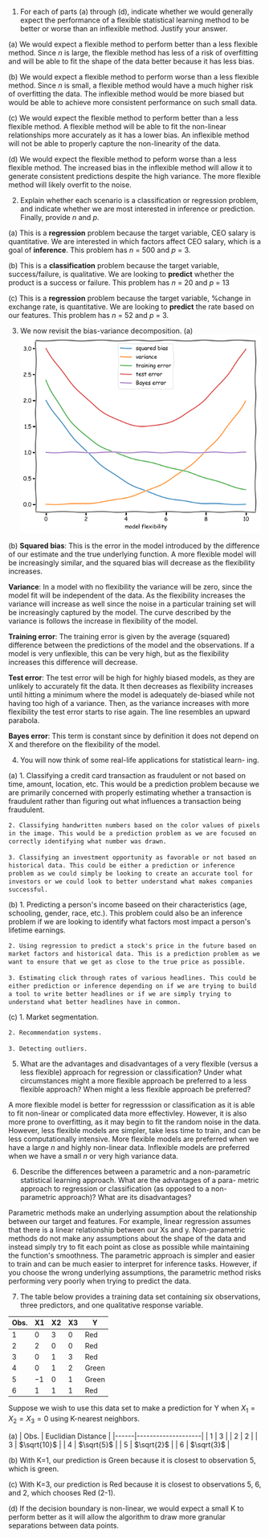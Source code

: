 1. For each of parts (a) through (d), indicate whether we would generally expect the performance of a flexible statistical learning method to be better or worse than an inflexible method. Justify your answer.

(a) We would expect a flexible method to perform better than a less flexible method. Since *n* is large, the flexible method has less of a risk of overfitting and will be able to fit the shape of the data better because it has less bias. 

(b) We would expect a flexible method to perform worse than a less flexible method. Since *n* is small, a flexible method would have a much higher risk of overfitting the data. The inflexible method would be more biased but would be able to achieve more consistent performance on such small data. 

(c) We would expect the flexible method to perform better than a less flexible method. A flexible method will be able to fit the non-linear relationships more accurately as it has a lower bias. An inflexible method will not be able to properly capture the non-linearity of the data.

(d) We would expect the flexible method to peform worse than a less flexible method. The increased bias in the inflexible method will allow it to generate consistent predictions despite the high variance. The more flexible method will likely overfit to the noise. 


2. Explain whether each scenario is a classification or regression problem, and indicate whether we are most interested in inference or prediction. Finally, provide *n* and *p*.

(a) This is a **regression** problem because the target variable, CEO salary is quantitative. We are interested in which factors affect CEO salary, which is a goal of **inference**. This problem has *n* = 500 and *p* = 3.

(b) This is a **classification** problem because the target variable, success/failure, is qualitative. We are looking to **predict** whether the product is a success or failure. This problem has *n* = 20 and *p* = 13

(c) This is a **regression** problem because the target variable, %change in exchange rate, is quantitative. We are looking to **predict** the rate based on our features. This problem has *n* = 52 and *p* = 3. 

3. We now revisit the bias-variance decomposition.
(a) ![bias-variance relationship](bias_var_plot.png)

(b) **Squared bias**: This is the error in the model introduced by the difference of our estimate and the true underlying function. A more flexible model will be increasingly similar, and the squared bias will decrease as the flexibility increases.

**Variance**: In a model with no flexibility the variance will be zero, since the model fit will be independent of the data. As the flexibility increases the variance will increase as well since the noise in a particular training set will be increasingly captured by the model. The curve described by the variance is follows the increase in flexibility of the model.

**Training error**: The training error is given by the average (squared) difference between the predictions of the model and the observations. If a model is very unflexible, this can be very high, but as the flexibility increases this difference will decrease.

**Test error**: The test error will be high for highly biased models, as they are unlikely to accurately fit the data. It then decreases as flexibility increases until hitting a minimum where the model is adequately de-biased while not having too high of a variance. Then, as the variance increases with more flexibility the test error starts to rise again. The line resembles an upward parabola.

**Bayes error**: This term is constant since by definition it does not depend on X and therefore on the flexibility of the model.

4. You will now think of some real-life applications for statistical learn- ing.

(a) 1. Classifying a credit card transaction as fraudulent or not based on time, amount, location, etc. This would be a prediction problem because we are primarily concerned with properly estimating whether a transaction is fraudulent rather than figuring out what influences a transaction being fraudulent. 

    2. Classifying handwritten numbers based on the color values of pixels in the image. This would be a prediction problem as we are focused on correctly identifying what number was drawn. 

    3. Classifying an investment opportunity as favorable or not based on historical data. This could be either a prediction or inference problem as we could simply be looking to create an accurate tool for investors or we could look to better understand what makes companies successful. 

(b) 1. Predicting a person's income baseed on their characteristics (age, schooling, gender, race, etc.). This problem could also be an inference problem if we are looking to identify what factors most impact a person's lifetime earnings.

    2. Using regression to predict a stock's price in the future based on market factors and historical data. This is a prediction problem as we want to ensure that we get as close to the true price as possible. 

    3. Estimating click through rates of various headlines. This could be either prediction or inference depending on if we are trying to build a tool to write better headlines or if we are simply trying to understand what better headlines have in common. 

(c) 1. Market segmentation.

    2. Recommendation systems.

    3. Detecting outliers.

5. What are the advantages and disadvantages of a very flexible (versus a less flexible) approach for regression or classification? Under what circumstances might a more flexible approach be preferred to a less flexible approach? When might a less flexible approach be preferred?

A more flexible model is better for regresssion or classification as it is able to fit non-linear or complicated data more effectivley. However, it is also more prone to overfitting, as it may begin to fit the random noise in the data. However, less flexible models are simpler, take less time to train, and can be less computationally intensive. More flexible models are preferred when we have a large *n* and highly non-linear data. Inflexible models are preferred when we have a small *n* or very high variance data. 

6. Describe the differences between a parametric and a non-parametric statistical learning approach. What are the advantages of a para- metric approach to regression or classification (as opposed to a non- parametric approach)? What are its disadvantages?

Parametric methods make an underlying assumption about the relationship between our target and features. For example, linear regression assumes that there is a linear relationship between our Xs and y. Non-parametric methods do not make any assumptions about the shape of the data and instead simply try to fit each point as close as possible while maintaining the function's smoothness. The parametric approach is simpler and easier to train and can be much easier to interpret for inference tasks. However, if you choose the wrong underlying assumptions, the parametric method risks performing very poorly when trying to predict the data.

7. The table below provides a training data set containing six observations, three predictors, and one qualitative response variable.

| Obs. | X1 | X2 | X3 | Y |
|------|----|----|----|---|
| 1 | 0 | 3 | 0 | Red |
| 2 | 2 | 0 | 0 | Red |
| 3 | 0 | 1 | 3 | Red |
| 4 | 0 | 1 | 2 | Green |
| 5 | −1 | 0 | 1 | Green |
| 6 | 1 | 1 | 1 | Red | 

Suppose we wish to use this data set to make a prediction for Y when $X_1 = X_2 = X_3 = 0$ using K-nearest neighbors.

(a) 
| Obs. | Euclidian Distance |
|------|--------------------|
| 1 | 3 |
| 2 | 2 |
| 3 | $\sqrt{10}$ | 
| 4 | $\sqrt{5}$ |
| 5 | $\sqrt{2}$ |
| 6 | $\sqrt{3}$ | 

(b) With K=1, our prediction is Green because it is closest to observation 5, which is green. 

(c) With K=3, our prediction is Red because it is closest to observations 5, 6, and 2, which chooses Red (2-1).

(d) If the decision boundary is non-linear, we would expect a small K to perform better as it will allow the algorithm to draw more granular separations between data points. 
